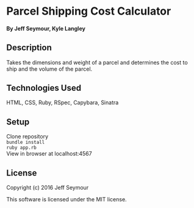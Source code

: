# Parcel Shipping Cost Calculator

#### By Jeff Seymour, Kyle Langley

## Description
Takes the dimensions and weight of a parcel and determines the cost to ship and the volume of the parcel.

## Technologies Used
HTML, CSS, Ruby, RSpec, Capybara, Sinatra

## Setup
Clone repository  
```bundle install```  
```ruby app.rb```  
View in browser at localhost:4567

## License
Copyright (c) 2016 Jeff Seymour

This software is licensed under the MIT license.
